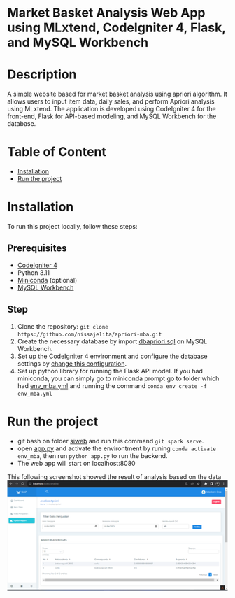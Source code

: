 # Market Basket Analysis Web App using MLxtend, CodeIgniter 4, Flask, and MySQL Workbench

# Description
A simple website based for market basket analysis using apriori algorithm. It allows users to input item data, daily sales, and perform Apriori analysis using MLxtend. The application is developed using CodeIgniter 4 for the front-end, Flask for API-based modeling, and MySQL Workbench for the database.

# Table of Content
  - [Installation](#installation)
  - [Run the project](#run-the-project)

# Installation
To run this project locally, follow these steps:
## Prerequisites
* [CodeIgniter 4](https://codeigniter4.github.io/CodeIgniter4/) 
* Python 3.11
* [Miniconda](https://docs.conda.io/en/latest/miniconda.html) (optional)
* [MySQL Workbench](https://dev.mysql.com/downloads/workbench/)
  
## Step
1. Clone the repository: 
`git clone https://github.com/nissajelita/apriori-mba.git`
2. Create the necessary database by import [dbapriori.sql](/siweb/database/dbapriori.sql) on MySQL Workbench.
4. Set up the CodeIgniter 4 environment and configure the database settings by [change this configuration](/siweb/env).
5. Set up python library for running the Flask API model. If you had miniconda, you can simply go to miniconda prompt go to folder which had [env_mba.yml](/env_mba.yml) and running the command `conda env create -f env_mba.yml`

# Run the project
* git bash on folder [siweb](/siweb) and run this command `git spark serve`.
* open [app.py](/app.py) and activate the environtment by runing `conda activate env_mba`, then run `python app.py` to run the backend.
* The web app will start on localhost:8080

This following screenshot showed the result of analysis based on the data
![Apriori Analyze Result](img/analyze-result.png)
